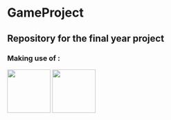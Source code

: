 # GameProject
## Repository for the final year project
### Making use of :

 <img src="https://encrypted-tbn0.gstatic.com/images?q=tbn:ANd9GcQqVmGME9BVU-XVXqssoKojQDxaKUizZsf_pmuVxEljF8gv0fMeWfNKUkrE-Wl6fqJcFXM&usqp=CAU" width="100"/>
 <img src="https://download.blender.org/branding/blender_logo_socket.png" width="100"/>
 

